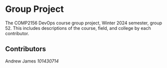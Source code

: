 # Group Project
The COMP2156 DevOps course group project, Winter 2024 semester, group 52.
This includes descriptions of the course, field, and college by each contributor.

## Contributors
Andrew James *101430714* 
